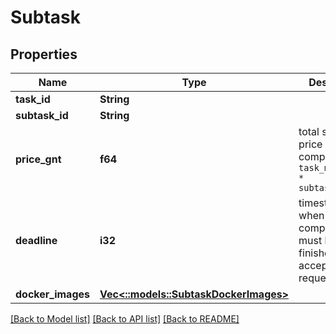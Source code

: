 # Subtask

## Properties
Name | Type | Description | Notes
------------ | ------------- | ------------- | -------------
**task_id** | **String** |  | 
**subtask_id** | **String** |  | 
**price_gnt** | **f64** | total subtask price in GNT computed as `task_max_price * subtask_timeout`  | 
**deadline** | **i32** | timestamp when computation must be finished to be accepted by a requestor  | 
**docker_images** | [**Vec<::models::SubtaskDockerImages>**](Subtask_dockerImages.md) |  | [optional] 

[[Back to Model list]](../README.md#documentation-for-models) [[Back to API list]](../README.md#documentation-for-api-endpoints) [[Back to README]](../README.md)


